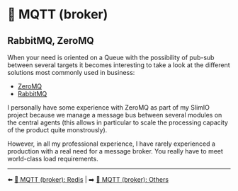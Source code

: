 # 📡 MQTT (broker)

## RabbitMQ, ZeroMQ

When your need is oriented on a Queue with the possibility of pub-sub between several targets it becomes interesting to take a look at the different solutions most commonly used in business:

- [ZeroMQ](https://zeromq.org/)
- [RabbitMQ](https://www.rabbitmq.com/)

I personally have some experience with ZeroMQ as part of my SlimIO project because we manage a message bus between several modules on the central agents (this allows in particular to scale the processing capacity of the product quite monstrously).

However, in all my professional experience, I have rarely experienced a production with a real need for a message broker. You really have to meet world-class load requirements.

---

⬅️ [📡 MQTT (broker): Redis](./2-redis.md) |
➡️ [📡 MQTT (broker): Others](./4-others.md)